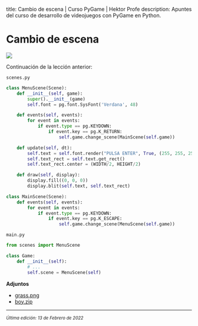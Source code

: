 title: Cambio de escena | Curso PyGame | Hektor Profe
description: Apuntes del curso de desarrollo de videojuegos con PyGame en Python.

# Cambio de escena

![]({{cdn}}/pygame/024.gif)

Continuación de la lección anterior:

`scenes.py`

```python
class MenuScene(Scene):
    def __init__(self, game):
        super().__init__(game)
        self.font = pg.font.SysFont('Verdana', 48)

    def events(self, events):
        for event in events:
            if event.type == pg.KEYDOWN:
                if event.key == pg.K_RETURN:
                    self.game.change_scene(MainScene(self.game))

    def update(self, dt):
        self.text = self.font.render("PULSA ENTER", True, (255, 255, 255))
        self.text_rect = self.text.get_rect()
        self.text_rect.center = (WIDTH/2, HEIGHT/2)

    def draw(self, display):
        display.fill((0, 0, 0))
        display.blit(self.text, self.text_rect)

class MainScene(Scene):
    def events(self, events):
        for event in events:
            if event.type == pg.KEYDOWN:
                if event.key == pg.K_ESCAPE:
                    self.game.change_scene(MenuScene(self.game))
```

`main.py`
```python
from scenes import MenuScene

class Game:
    def __init__(self):
        # ...
        self.scene = MenuScene(self)
```

**Adjuntos**

* [grass.png]({{cdn}}/pygame/grass.png)
* [boy.zip]({{cdn}}/pygame/boy.zip)

___
<small class="edited"><i>Última edición: 13 de Febrero de 2022</i></small>